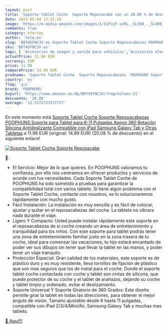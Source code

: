 ```yaml
---
layout: post
title: 'Soporte Tablet Coche  Soporte Reposacabe con un 20.08 % de descuento'
date: 2021-05-04 13:25:19
image: 'https://m.media-amazon.com/images/I/51FoyT-sxRL._SL500_._SL400_.jpg'
comments: true
category: ofertas
author: 'tole.es'
slug: 'B074SFNC3V-es Soporte Tablet Coche Soporte Reposacabezas POOPHUNS...'
sku: 'B074SFNC3V-es'
tags: [ 'Accesorios de imagen y sonido para vehículos','Accesorios electrónicos para vehículos','Electrónica','Electrónica para vehículos','Soportes de tablet para el reposacabezas del vehículo','ipad','poophuns', ]
actualPrice: 11.98 EUR
currency: EUR
price: 11.98
comparePrice: 14.99 EUR
prodname: 'Soporte Tablet Coche  Soporte Reposacabezas  POOPHUNS Soporte para Tablet para 6-11 Pulgadas  Apoyo 360 Rotación  Silicona Antideslizante  Compatible con iPad  Samsung Galaxy Tab y Otras Tabletas'
country: 'es'
flag: '🇪🇸'
brand: 'POOPHUNS'
buyurl: 'https://www.amazon.es/dp/B074SFNC3V/?tag=tolees-21'
descuento: '20.08'
average: '12.5272727272727'
---
```


En este momento está [Soporte Tablet Coche  Soporte Reposacabezas  POOPHUNS Soporte para Tablet para 6-11 Pulgadas  Apoyo 360 Rotación  Silicona Antideslizante  Compatible con iPad  Samsung Galaxy Tab y Otras Tabletas](https://www.amazon.es/dp/B074SFNC3V/?tag=tolees-21) a 11.98 EUR (original: 14.99 EUR) (20.08 %  de descuento) en el siguiente enlace!

[![Soporte Tablet Coche  Soporte Reposacabe](https://m.media-amazon.com/images/I/51FoyT-sxRL._SL500_._SL400_.jpg)](https://www.amazon.es/dp/B074SFNC3V/?tag=tolees-21)

🔎:

- El Servicio: Mejor de lo que quieres. En POOPHUNS valoramos tu confianza, por ello nos centramos en ofrecer productos y servicios de acorde con tus necesidades. Cada Soporte Tablet Coche de POOPHUNS ha sido sometido a pruebas para garantizar la compatibilidad total con varios tablets. Si tiene algún problema con el Soporte Tablet Coche, contacte con nosotros, se lo solucionaremos rápidamente con mucho gusto.
- Fácil Instalación: La instalación es muy sencilla y es fácil de colocar, ajustar y quitar en el reposacabezas del coche. La tableta no vibrara nada durante el viaje.
- Ligero Y Compacto: Usted puede instalar rápidamente este soporte en el reposacabezas de si coche creando un área de entretenimiento y tranquilidad para los niños. Con este soporte para tablet podrás tener una zona de entretenimiento familiar justo en la zona trasera de tu coche, ideal para comenzar las vacaciones, tu hijo estará encantado de poder ver sus dibujos sin tener que llevar la tablet en las manos, y poder tener un viaje tranquilo.
- Protección Especial: Gran calidad de los materiales, este soporte es de plástico duro y es muy resistente, lleva tornillos de fijación de plástico que son mas seguros que los de metal para el coche. Donde el soporte tablet coche contactada con coche y tablet son cintas de silicona, que puede protector de su coche y el tablet de arañazos, dejando su coche y tablet limpio y ordenado, evitar el deslizamiento.
- Soporte Universal Y Soporte Giratorio de 360 Grados: Este diseño permite girar la tablet en todas las direcciones, para obtener el mejor ángulo de visión. Tamaño ajustable desde 6 hasta 11 pulgadas, compatible con iPad 2/3/4/Mini/Air, Samsung Galaxy Tab y muchas mas tablets.

[🛒 Aquí!!!](https://www.amazon.es/dp/B074SFNC3V/?tag=tolees-21)
